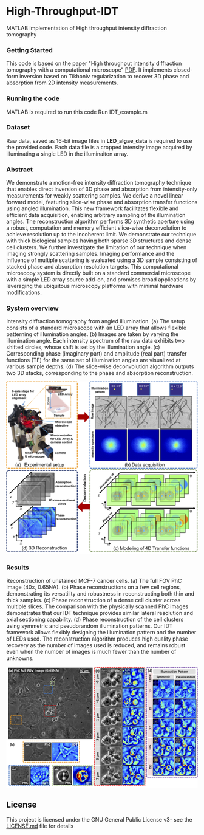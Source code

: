 # High-Throughput-IDT
MATLAB implementation of High throughput intensity diffraction tomography

### Getting Started
This code is based on the paper "High throughput intensity diffraction tomography with a computational microscope" [PDF](https://www.osapublishing.org/boe/abstract.cfm?uri=boe-9-5-2130
). It implements closed-form inversion based on Tikhoniv regularization to recover 3D phase and absorption from 2D intensity measurements.

### Running the code
MATLAB is required to run this code
Run IDT_example.m

### Dataset
Raw data, saved as 16-bit image files in **LED_algae_data** is required to use the provided code. Each data file is a cropped intensity image acquired by illuminating a single LED in the illuminaiton array.

### Abstract
We demonstrate a motion-free intensity diffraction tomography technique that enables direct inversion of 3D phase and absorption from intensity-only measurements for weakly scattering samples.   We derive a novel linear forward model, featuring slice-wise phase and absorption transfer functions using angled illumination.  This new framework facilitates flexible and efficient data acquisition, enabling arbitrary sampling of the illumination angles.   The reconstruction algorithm performs 3D synthetic aperture using a robust, computation and memory efficient  slice-wise deconvolution to achieve resolution up to the incoherent limit.    We demonstrate our technique with thick biological samples having both sparse 3D structures and dense cell clusters.  We further investigate the limitation of our technique when imaging strongly scattering samples.  Imaging performance and the influence of multiple scattering is evaluated using a 3D sample consisting of stacked phase and absorption resolution targets.   This computational microscopy system is directly built on a standard commercial microscope with a simple LED array source add-on, and promises broad applications by leveraging the ubiquitous microscopy platforms with minimal hardware modifications.

### System overview
Intensity diffraction tomography from angled illumination. (a) The setup consists of a standard microscope with an LED array that allows flexible patterning of illumination angles. (b) Images are taken by varying the illumination angle. Each intensity spectrum of the raw data exhibits two shifted circles, whose shift is set by the illumination angle. (c) Corresponding phase (imaginary part) and amplitude (real part) transfer functions (TF) for the same set of illumination angles are visualized at various sample depths. (d) The slice-wise deconvolution algorithm outputs two 3D stacks, corresponding to the phase and absorption reconstruction.

![Alt Text](/images/figure_1.png)

### Results
Reconstruction of unstained MCF-7 cancer cells. (a) The full FOV PhC image (40x, 0.65NA).  (b) Phase reconstructions on a few cell regions, demonstrating its versatility and robustness in reconstructing both thin and thick samples.  (c) Phase reconstruction of a dense cell cluster across multiple slices.  The comparison with the physically scanned PhC images demonstrates that our IDT technique provides similar lateral resolution and axial sectioning capability.  (d)  Phase reconstruction of the cell clusters using symmetric and pseudorandom illumination patterns.  Our IDT framework allows flexibly designing the illumination pattern and the number of LEDs used.  The reconstruction algorithm produces high quality phase recovery as the number of images used is reduced, and remains robust even when the number of images is much fewer than the number of unknowns. 

![Alt Text](/images/figure_3.png)

## License
This project is licensed under the GNU General Public License v3- see the [LICENSE.md](LICENSE.md) file for details
